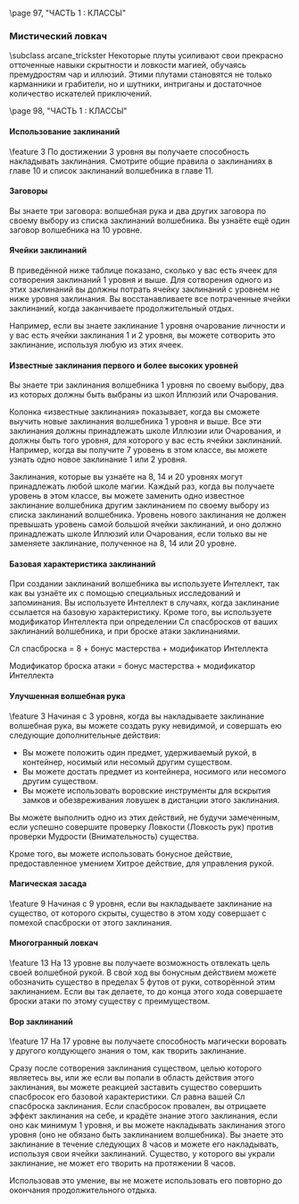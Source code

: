 \page 97, "ЧАСТЬ 1 : КЛАССЫ"
### Мистический ловкач
\subclass arcane_trickster
Некоторые плуты усиливают свои прекрасно отточенные навыки скрытности и ловкости магией, обучаясь премудростям чар и иллюзий. Этими плутами становятся не только карманники и грабители, но и шутники, интриганы и достаточное количество искателей приключений.

\page 98, "ЧАСТЬ 1 : КЛАССЫ"
#### Использование заклинаний
\feature 3
По достижении 3 уровня вы получаете способность накладывать заклинания. Смотрите общие правила о заклинаниях в главе 10 и список заклинаний волшебника в главе 11.

#### Заговоры
Вы знаете три заговора: волшебная рука и два других заговора по своему выбору из списка заклинаний волшебника. Вы узнаёте ещё один заговор волшебника на 10 уровне.

#### Ячейки заклинаний
В приведённой ниже таблице показано, сколько у вас есть ячеек для сотворения заклинаний 1 уровня и выше. Для сотворения одного из этих заклинаний вы должны потрать ячейку заклинаний с уровнем не ниже уровня заклинания. Вы восстанавливаете все потраченные ячейки заклинаний, когда заканчиваете продолжительный отдых.

Например, если вы знаете заклинание 1 уровня очарование личности и у вас есть ячейки заклинания 1 и 2 уровня, вы можете сотворить это заклинание, используя любую из этих ячеек.

#### Известные заклинания первого и более высоких уровней
Вы знаете три заклинания волшебника 1 уровня по своему выбору, два из которых должны быть выбраны из школ Иллюзий или Очарования.

Колонка «известные заклинания» показывает, когда вы сможете выучить новые заклинания волшебника 1 уровня и выше. Все эти заклинания должны принадлежать школе Иллюзии или Очарования, и должны быть того уровня, для которого у вас есть ячейки заклинаний. Например, когда вы получите 7 уровень в этом классе, вы можете узнать одно новое заклинание 1 или 2 уровня.

Заклинания, которые вы узнаёте на 8, 14 и 20 уровнях могут принадлежать любой школе магии.
Каждый раз, когда вы получаете уровень в этом классе, вы можете заменить одно известное заклинание волшебника другим заклинанием по своему выбору из списка заклинаний волшебника. Уровень нового заклинания не должен превышать уровень самой большой ячейки заклинаний, и оно должно принадлежать школе Иллюзий или Очарования, если только вы не заменяете заклинание, полученное на 8, 14 или 20 уровне.

#### Базовая характеристика заклинаний
При создании заклинаний волшебника вы используете Интеллект, так как вы узнаёте их с помощью специальных исследований и запоминания. Вы используете Интеллект в случаях, когда заклинание ссылается на базовую характеристику. Кроме того, вы используете модификатор Интеллекта при определении Сл спасбросков от ваших заклинаний волшебника, и при броске атаки заклинаниями.

Сл спасброска = 8 + бонус мастерства + модификатор Интеллекта

Модификатор броска атаки = бонус мастерства + модификатор Интеллекта

#### Улучшенная волшебная рука
\feature 3
Начиная с 3 уровня, когда вы накладываете заклинание волшебная рука, вы можете создать руку невидимой, и совершать ею следующие дополнительные действия:
- Вы можете положить один предмет, удерживаемый рукой, в контейнер, носимый или несомый другим существом.
- Вы можете достать предмет из контейнера, носимого или несомого другим существом.
- Вы можете использовать воровские инструменты для вскрытия замков и обезвреживания ловушек в дистанции этого заклинания.

Вы можете выполнить одно из этих действий, не будучи замеченным, если успешно совершите проверку Ловкости (Ловкость рук) против проверки Мудрости (Внимательность) существа.

Кроме того, вы можете использовать бонусное действие, предоставленное умением Хитрое действие, для управления рукой.

#### Магическая засада
\feature 9
Начиная с 9 уровня, если вы накладываете заклинание на существо, от которого скрыты, существо в этом ходу совершает с помехой спасброски от этого заклинания.

#### Многогранный ловкач
\feature 13
На 13 уровне вы получаете возможность отвлекать цель своей волшебной рукой. В свой ход вы бонусным действием можете обозначить существо в пределах 5 футов от руки, сотворённой этим заклинанием. Если вы так делаете, то до конца этого хода совершаете броски атаки по этому существу с преимуществом.

#### Вор заклинаний
\feature 17
На 17 уровне вы получаете способность магически воровать у другого колдующего знания о том, как творить заклинание.

Сразу после сотворения заклинания существом, целью которого являетесь вы, или же если вы попали в область действия этого заклинания, вы можете реакцией заставить существо совершить спасбросок его базовой характеристики. Сл равна вашей Сл спасброска заклинания. Если спасбросок провален, вы отрицаете эффект заклинания на себе, и крадёте знание этого заклинания, если оно как минимум 1 уровня, и вы можете накладывать заклинания этого уровня (оно не обязано быть заклинанием волшебника). Вы знаете это заклинание в течение следующих 8 часов и можете его накладывать, используя свои ячейки заклинаний. Существо, у которого вы украли заклинание, не может его творить на протяжении 8 часов.

Использовав это умение, вы не можете использовать его повторно до окончания продолжительного отдыха.
